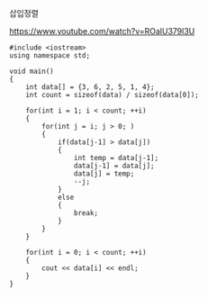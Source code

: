 삽입정렬

<https://www.youtube.com/watch?v=ROalU379l3U>

	
	#include <iostream>
	using namespace std;
	
	void main()
	{
		int data[] = {3, 6, 2, 5, 1, 4};
		int count = sizeof(data) / sizeof(data[0]);
			
		for(int i = 1; i < count; ++i)
		{
			for(int j = i; j > 0; )
			{
				if(data[j-1] > data[j])
				{
					int temp = data[j-1];
					data[j-1] = data[j];
					data[j] = temp;	
					--j;
				}
				else
				{
					break;
				}
			}		
		}
	
		for(int i = 0; i < count; ++i)
		{
			cout << data[i] << endl;
		}	
	}